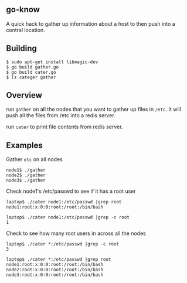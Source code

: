go-know
---------

A quick hack to gather up information about a host to then push into a central location.


Building
----------

    $ sudo apt-get install libmagic-dev
    $ go build gather.go
	$ go build cater.go
	$ ls categer gather


Overview
----------

run `gather` on all the nodes that you want to gather up files in `/etc`.
It will push all the files from /etc into a redis server.

run `cater` to print file contents from redis server.


Examples
---------

Gather `etc` on all nodes

    node1$ ./gather
    node2$ ./gather
    node3$ ./gather

Check node1's /etc/passwd to see if it has a root user

    laptop$ ./cater node1:/etc/passwd |grep root
	node1:root:x:0:0:root:/root:/bin/bash
	
    laptop$ ./cater node1:/etc/passwd |grep -c root
	1

Check to see how many root users in across all the nodes

    laptop$ ./cater *:/etc/passwd |grep -c root
	3
	
    laptop$ ./cater *:/etc/passwd |grep root
	node1:root:x:0:0:root:/root:/bin/bash
	node2:root:x:0:0:root:/root:/bin/bash
	node3:root:x:0:0:root:/root:/bin/bash
